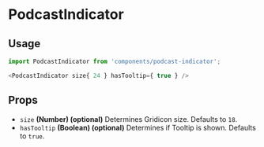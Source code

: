 PodcastIndicator
====

## Usage

```js
import PodcastIndicator from 'components/podcast-indicator';

<PodcastIndicator size{ 24 } hasTooltip={ true } />
```

## Props

* `size` **(Number) (optional)** Determines Gridicon size. Defaults to `18`.
* `hasTooltip` **(Boolean) (optional)** Determines if Tooltip is shown. Defaults to `true`.
